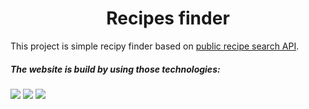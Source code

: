 <h1 align="center">Recipes finder</h1>

This project is simple recipy finder based on [public recipe search API](https://www.genome.gov/](https://api.edamam.com)https://api.edamam.com).

##### The website is build by using those technologies:
<p>
  <img src="https://img.shields.io/badge/JavaScript-F7DF1E?logo=javascript&logoColor=white&style=fle\at" />
  <img src="https://img.shields.io/badge/HTML-E34F26?logo=html&logoColor=white&style=flat" />
  <img src="https://img.shields.io/badge/CSS-1572B6?logo=css&logoColor=white&style=flat" />
</p>


